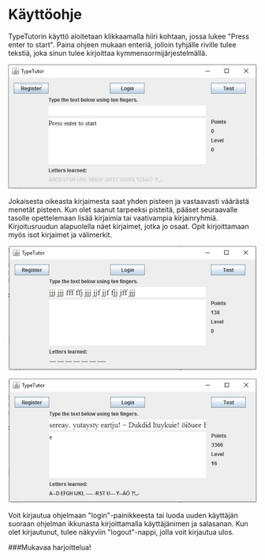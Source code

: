 ﻿# Käyttöohje


TypeTutorin käyttö aloitetaan klikkaamalla hiiri kohtaan, jossa lukee "Press enter to start". Paina ohjeen mukaan enteriä, jolloin tyhjälle riville tulee tekstiä, joka sinun tulee kirjoittaa kymmensormijärjestelmällä.

![Aloitusikkuna](ikkuna1.png "ikkuna")


Jokaisesta oikeasta kirjaimesta saat yhden pisteen ja vastaavasti väärästä menetät pisteen. Kun olet saanut tarpeeksi pisteitä, pääset seuraavalle tasolle opettelemaan lisää kirjaimia tai vaativampia kirjainryhmiä. Kirjoitusruudun alapuolella näet kirjaimet, jotka jo osaat.
Opit kirjoittamaan myös isot kirjaimet ja välimerkit.

![Harjoitteluikkuna](ikkuna2.png "ikkuna")

![Edistyneen harjoitteluikkuna](ikkuna3.png "ikkuna")

Voit kirjautua ohjelmaan "login"-painikkeesta tai luoda uuden käyttäjän suoraan ohjelman ikkunasta kirjoittamalla käyttäjänimen ja salasanan. Kun olet kirjautunut, tulee näkyviin "logout"-nappi, jolla voit kirjautua ulos.


###Mukavaa harjoittelua!